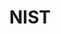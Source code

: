 ---
# This topic lives at
# https://digital.gov/topics/nist

# Topic Title
title: "NIST"

# description — keep it short and clear
summary: ""

# Weight
weight: 1

# For more information on managing topics,
# see https://github.com/GSA/digitalgov.gov/wiki/topics
---